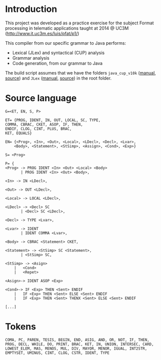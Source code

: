 # Introduction

This project was developed as a practice exercise for the subject Format processing in telematic applications taught at 2014 @ UC3M (http://www.it.uc3m.es/luis/pfat/p1/)

This compiler from our specific grammar to Java performs:

* Lexical (JLex) and syntactical (CUP) analysis
* Grammar analysis
* Code generation, from our grammar to Java

The build script assumes that we have the folders `java_cup_v10k` ([manual](http://www.cs.princeton.edu/~appel/modern/java/CUP/manual.html), [source](http://pkgs.fedoraproject.org/repo/pkgs/java_cup/java_cup_v10k.tar.gz/8b11edfec13c590ea443d0f0ae0da479/java_cup_v10k.tar.gz)) and `JLex` ([manual](http://www.cs.princeton.edu/~appel/modern/java/JLex/current/manual.html), [source](https://www.cs.princeton.edu/~appel/modern/java/JLex/Archive/1.2.6/Main.java)) in the root folder.

# Source language

```
G=<ET, EN, S, P>

ET= {PROG, IDENT, IN, OUT, LOCAL, SC, TYPE,
COMMA, CBRAC, CKET, ASOP, IF, THEN,
ENDIF, CLOG, CINT, PLUS, BRAC,
KET, EQUALS}

EN= {<Prog>, <In>, <Out>, <Local>, <LDecl>, <Decl>, <Lvar>,
    <Body>, <Statement>, <StSimp>, <Assign>, <Cond>, <Exp>}

S= <Prog>

P= {
<Prog> -> PROG IDENT <In> <Out> <Local> <Body> 
       | PROG IDENT <In> <Out> <Body>,

<In> -> IN <LDecl>,

<Out> -> OUT <LDecl>,

<Local> -> LOCAL <LDecl>,

<LDecl> -> <Decl> SC
       | <Decl> SC <LDecl>,

<Decl> -> TYPE <Lvar>, 

<Lvar> -> IDENT
       | IDENT COMMA <Lvar>,
       
<Body> -> CBRAC <Statement> CKET,

<Statement> -> <StSimp> SC <Statement>,
       | <StSimp> SC,

<StSimp> -> <Asign>
	|   <Cond>
	|   <Repet>

<Asign>-> IDENT ASOP <Exp>

<Cond>-> IF <Exp> THEN <Sent> ENDIF 
    |   IF <Exp> THEN <Sent> ELSE <Sent> ENDIF 
    |   IF <Exp> THEN <Sent> THENX <Sent> ELSE <Sent> ENDIF 

[...]

```

# Tokens

```
COMA, PC, PAREN, TESIS, BEGIN, END, ASIG, AND, OR, NOT, IF, THEN, PROG, DECL, WHILE, DO, PRINT, BRAC, KET, IN, UNION, INTERSEC, CARD, LOWEST_ELEM, MAS, MENOS, MUL, DIV, MAYOR, MENOR, IGUAL, INT2STR, EMPTYSET, UMINUS, CINT, CLOG, CSTR, IDENT, TYPE

```
